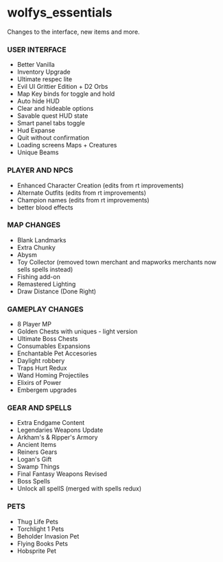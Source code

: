 # wolfys_essentials
Changes to the interface, new items and more.

### USER INTERFACE
- Better Vanilla
- Inventory Upgrade
- Ultimate respec lite
- Evil UI Grittier Edition + D2 Orbs
- Map Key binds for toggle and hold
- Auto hide HUD
- Clear and hideable options
- Savable quest HUD state
- Smart panel tabs toggle
- Hud Expanse
- Quit without confirmation
- Loading screens Maps + Creatures
- Unique Beams

### PLAYER AND NPCS
- Enhanced Character Creation (edits from rt improvements)
- Alternate Outfits (edits from rt improvements)
- Champion names (edits from rt improvements)
- better blood effects

### MAP CHANGES
- Blank Landmarks
- Extra Chunky
- Abysm
- Toy Collector (removed town merchant and mapworks merchants now sells spells instead)
- Fishing add-on
- Remastered Lighting
- Draw Distance (Done Right)

### GAMEPLAY CHANGES
- 8 Player MP
- Golden Chests with uniques - light version
- Ultimate Boss Chests
- Consumables Expansions
- Enchantable Pet Accesories
- Daylight robbery
- Traps Hurt Redux
- Wand Homing Projectiles
- Elixirs of Power
- Embergem upgrades

### GEAR AND SPELLS
- Extra Endgame Content
- Legendaries Weapons Update
- Arkham's & Ripper's Armory
- Ancient Items
- Reiners Gears
- Logan's Gift
- Swamp Things
- Final Fantasy Weapons Revised
- Boss Spells
- Unlock all spellS (merged with spells redux)

### PETS
- Thug Life Pets
- Torchlight 1 Pets
- Beholder Invasion Pet
- Flying Books Pets
- Hobsprite Pet